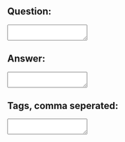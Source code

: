<body>
<h2>Question:</h2>
<textarea></textarea>
<h2>Answer:</h2>
<textarea></textarea>
<h2>Tags, comma seperated:</h2>
<textarea></textarea>    
</body>